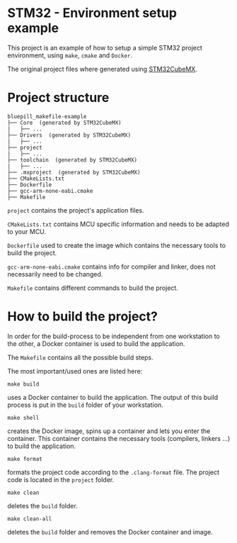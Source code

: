 # STM32 - Environment setup example

This project is an example of how to setup a simple STM32 project environment, using `make`, `cmake` and `Docker`.

The original project files where generated using [STM32CubeMX](https://www.st.com/en/development-tools/stm32cubemx.html).

# Project structure

```
bluepill_makefile-example
├── Core  (generated by STM32CubeMX)
|   ├── ...
├── Drivers  (generated by STM32CubeMX)
|   ├── ...
├── project
|   ├── ...
├── toolchain  (generated by STM32CubeMX)
|   ├── ...
├── .mxproject  (generated by STM32CubeMX)
├── CMakeLists.txt
├── Dockerfile
├── gcc-arm-none-eabi.cmake
├── Makefile
```

`project`
contains the project's application files.

`CMakeLists.txt`
contains MCU specific information and needs to be adapted to your MCU.

`Dockerfile`
used to create the image which contains the necessary tools to build the project.

`gcc-arm-none-eabi.cmake`
contains info for compiler and linker, does not necessarily need to be changed.

`Makefile`
contains different commands to build the project.


# How to build the project?

In order for the build-process to be independent from one workstation to the other, a Docker container is used to build the application.

The `Makefile` contains all the possible build steps.

The most important/used ones are listed here:

```
make build
```
uses a Docker container to build the application. The output of this build process is put in the `build` folder of your workstation.

```
make shell
```
creates the Docker image, spins up a container and lets you enter the container. This container contains the necessary tools (compilers, linkers ...) to build the application.

```
make format
```
formats the project code according to the `.clang-format` file. The project code is located in the `project` folder.

```
make clean
```
deletes the `build` folder.

```
make clean-all
```
deletes the `build` folder and removes the Docker container and image.